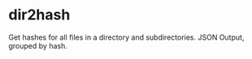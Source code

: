 # dir2hash
Get hashes for all files in a directory and subdirectories. JSON Output, grouped by hash.

